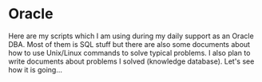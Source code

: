 # Oracle
Here are my scripts which I am using during my daily support as an Oracle DBA. Most of them is SQL stuff but there are also some documents about how to use Unix/Linux commands to solve typical problems. I also plan to write documents about problems I solved (knowledge database). Let's see how it is going...
